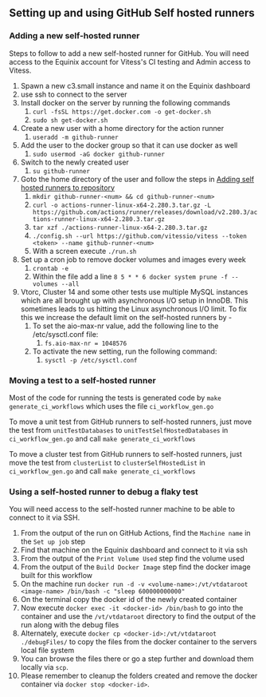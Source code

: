## Setting up and using GitHub Self hosted runners

### Adding a new self-hosted runner
Steps to follow to add a new self-hosted runner for GitHub. 
You will need access to the Equinix account for Vitess's CI testing and Admin
access to Vitess.

1. Spawn a new c3.small instance and name it on the Equinix dashboard
2. use ssh to connect to the server
3. Install docker on the server by running the following commands
   1. `curl -fsSL https://get.docker.com -o get-docker.sh`
   2. `sudo sh get-docker.sh`
4. Create a new user with a home directory for the action runner
   1. `useradd -m github-runner`
5. Add the user to the docker group so that it can use docker as well
   1. `sudo usermod -aG docker github-runner`
6. Switch to the newly created user
   1. `su github-runner`
7. Goto the home directory of the user and follow the steps in [Adding self hosted runners to repository](https://docs.github.com/en/actions/hosting-your-own-runners/adding-self-hosted-runners#adding-a-self-hosted-runner-to-a-repository)
   1. `mkdir github-runner-<num> && cd github-runner-<num>`
   2. `curl -o actions-runner-linux-x64-2.280.3.tar.gz -L https://github.com/actions/runner/releases/download/v2.280.3/actions-runner-linux-x64-2.280.3.tar.gz`
   3. `tar xzf ./actions-runner-linux-x64-2.280.3.tar.gz`
   4. `./config.sh --url https://github.com/vitessio/vitess --token <token> --name github-runner-<num>`
   5. With a screen execute `./run.sh`
8. Set up a cron job to remove docker volumes and images every week
   1. `crontab -e`
   2. Within the file add a line `8 5 * * 6 docker system prune -f --volumes --all`
9. Vtorc, Cluster 14 and some other tests use multiple MySQL instances which are all brought up with asynchronous I/O setup in InnoDB. This sometimes leads to us hitting the Linux asynchronous I/O limit.
To fix this we increase the default limit on the self-hosted runners by -
   1. To set the aio-max-nr value, add the following line to the /etc/sysctl.conf file:
      1. `fs.aio-max-nr = 1048576`
   2. To activate the new setting, run the following command:
      1. `sysctl -p /etc/sysctl.conf`

### Moving a test to a self-hosted runner
Most of the code for running the tests is generated code by `make generate_ci_workflows` which uses the file `ci_workflow_gen.go`

To move a unit test from GitHub runners to self-hosted runners, just move the test from `unitTestDatabases` to `unitTestSelfHostedDatabases` in `ci_workflow_gen.go` and call `make generate_ci_workflows`

To move a cluster test from GitHub runners to self-hosted runners, just move the test from `clusterList` to `clusterSelfHostedList` in `ci_workflow_gen.go` and call `make generate_ci_workflows`

### Using a self-hosted runner to debug a flaky test
You will need access to the self-hosted runner machine to be able to connect to it via SSH.
1. From the output of the run on GitHub Actions, find the `Machine name` in the `Set up job` step 
2. Find that machine on the Equinix dashboard and connect to it via ssh
3. From the output of the `Print Volume Used` step find the volume used
4. From the output of the `Build Docker Image` step find the docker image built for this workflow
5. On the machine run `docker run -d -v <volume-name>:/vt/vtdataroot <image-name> /bin/bash -c "sleep 600000000000"`
6. On the terminal copy the docker id of the newly created container
7. Now execute `docker exec -it <docker-id> /bin/bash` to go into the container and use the `/vt/vtdataroot` directory to find the output of the run along with the debug files
8. Alternately, execute `docker cp <docker-id>:/vt/vtdataroot ./debugFiles/` to copy the files from the docker container to the servers local file system
9. You can browse the files there or go a step further and download them locally via `scp`.
10. Please remember to cleanup the folders created and remove the docker container via `docker stop <docker-id>`.
